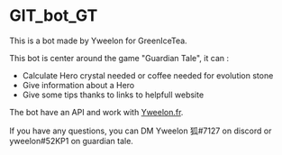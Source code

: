 # GIT_bot_GT

This is a bot made by Yweelon for GreenIceTea.

This bot is center around the game "Guardian Tale", it can :

 - Calculate Hero crystal needed or coffee needed for evolution stone
 - Give information about a Hero
 - Give some tips thanks to links to helpfull website

The bot have an API and work with [Yweelon.fr](http://yweelon.fr/).

If you have any questions, you can DM Yweelon 狐#7127 on discord or yweelon#52KP1 on guardian tale.